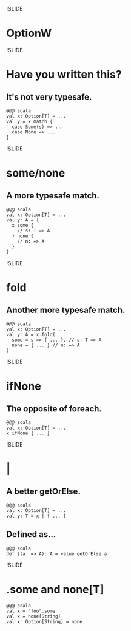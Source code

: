 !SLIDE
# OptionW

!SLIDE
# Have you written this? 
## It's not very typesafe.

    @@@ scala
    val x: Option[T] = ...
    val y = x match {
      case Some(s) => ...
      case None => ...
    }

!SLIDE
# some/none
## A more typesafe match.

    @@@ scala
    val x: Option[T] = ...
    val y: A = {
      x some { 
        // s: T => A 
      } none { 
        // n: => A
      }
    } 

!SLIDE
# fold
## Another more typesafe match.

    @@@ scala
    val x: Option[T] = ...
    val y: A = x.fold(
      some = s => { ... }, // s: T => A
      none = { ... } // n: => A
    )

!SLIDE
# ifNone
## The opposite of foreach.

    @@@ scala
    val x: Option[T] = ...
    x ifNone { ... }

!SLIDE
# |
## A better getOrElse.

    @@@ scala
    val x: Option[T] = ...
    val y: T = x | { ... }
    
## Defined as...

    @@@ scala
    def |(a: => A): A = value getOrElse a

!SLIDE 
# .some and none[T]

    @@@ scala
    val x = "foo".some
    val x = none[String]
    val x: Option[String] = none

